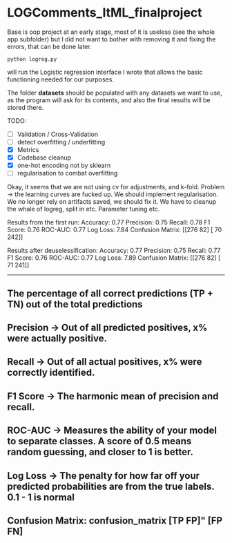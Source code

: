 # LOGComments_ItML_finalproject

Base is oop project at an early stage, most of it is useless (see the whole app subfolder) but I did not want to bother with removing it and fixing the errors, that can be done later.

```console
python logreg.py
```

will run the Logistic regression interface I wrote that allows the basic functioning needed for our purposes.

The folder **datasets** should be populated with any datasets we want to use, as the program will ask for its contents, and also the final results will be stored there.

TODO:
- [ ] Validation / Cross-Validation
- [ ] detect overfitting / underfitting
- [x] Metrics
- [x] Codebase cleanup
- [x] one-hot encoding not by sklearn
- [ ] regularisation to combat overfitting

Okay, it seems that we are not using cv for adjustments, and k-fold.
Problem -> the learning curves are fucked up.
We should implement regularisation.
We no longer rely on artifacts saved, we should fix it.
We have to cleanup the whale of logreg, split in etc.
Parameter tuning etc.


Results from the first run:
Accuracy: 0.77
Precision: 0.75
Recall: 0.78
F1 Score: 0.76
ROC-AUC: 0.77
Log Loss: 7.84
Confusion Matrix:
[[276  82]
 [ 70 242]]

Results after deuselessification:
Accuracy: 0.77
Precision: 0.75
Recall: 0.77
F1 Score: 0.76
ROC-AUC: 0.77
Log Loss: 7.89
Confusion Matrix:
[[276  82]
 [ 71 241]]


---------
The percentage of all correct predictions (TP + TN) out of the total predictions
---------
Precision -> Out of all predicted positives, x% were actually positive.
---------
Recall -> Out of all actual positives, x% were correctly identified.
---------
F1 Score -> The harmonic mean of precision and recall.
---------
ROC-AUC -> Measures the ability of your model to separate classes. A score of 0.5 means random guessing, and closer to 1 is better.
---------
Log Loss -> The penalty for how far off your predicted probabilities are from the true labels. 0.1 - 1 is normal
---------
Confusion Matrix:
    confusion_matrix
    [TP   FP]"
    [FP   FN]
---------




